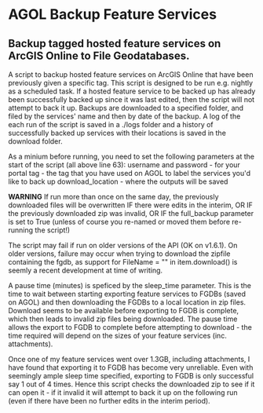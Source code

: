 # AGOL Backup Feature Services

## Backup tagged hosted feature services on ArcGIS Online to File Geodatabases.

A script to backup hosted feature services on ArcGIS Online that have been previously given a specific tag.  This script is designed to be run e.g. nightly as a scheduled task.  If a hosted feature service to be backed up has already been successfully backed up since it was last edited, then the script will not attempt to back it up. Backups are downloaded to a specified folder, and filed by the services' name and then by date of the backup. A log of the each run of the script is saved in a ./logs folder and a history of successfully backed up services with their locations is saved in the download folder.

As a minium before running, you need to set the following parameters at the start of the script (all above line 63):
username and password - for your portal
tag - the tag that you have used on AGOL to label the services you'd like to back up 
download_location - where the outputs will be saved

**WARNING** If run more than once on the same day, the previously downloaded files will be overwritten IF there were edits in the interim, OR IF the previously downloaded zip was invalid, OR IF the full_backup parameter is set to True (unless of course you re-named or moved them before re-running the script!)

The script may fail if run on older versions of the API (OK on v1.6.1).  On older versions, failure may occur when trying to download the zipfile containing the fgdb, as support for FileName = "" in item.download() is seemly a recent development at time of writing.

A pause time (minutes) is speficed by the sleep_time parameter.  This is the time to wait between starting exporting feature services to FGDBs (saved on AGOL) and then downloading the FGDBs to a local location in zip files.  Download seems to be available before exporting to FGDB is complete, which then leads to invalid zip files being downloaded.  The pause time allows the export to FGDB to complete before attempting to download - the time required will depend on the sizes of your feature services (inc. attachments).

Once one of my feature services went over 1.3GB, including attachments, I have found that exporting it to FGDB has become very unreliable. Even with seemingly ample sleep time specified, exporting to FGDB is only successful say 1 out of 4 times. Hence this script checks the downloaded zip to see if it can open it - if it invalid it will attempt to back it up on the following run (even if there have been no further edits in the interim period). 
